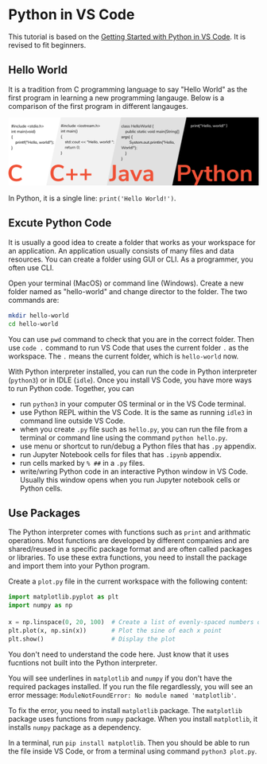 # Python in VS Code

This tutorial is based on the [Getting Started with Python in VS Code](https://code.visualstudio.com/docs/python/python-tutorial). It is revised to fit beginners.

## Hello World

It is a tradition from C programming language to say "Hello World" as the first program in learning a new programming langauge. Below is a comparison of the first program in different langauges.

![hello-world](./images/hello-world.png)

In Python, it is a single line: `print('Hello World!')`.

## Excute Python Code

It is usually a good idea to create a folder that works as your workspace for an application. An application usually consists of many files and data resources. You can create a folder using GUI or CLI. As a programmer, you often use CLI.

Open your terminal (MacOS) or command line (Windows). Create a new folder named as "hello-world" and change director to the folder. The two commands are:

```sh
mkdir hello-world
cd hello-world
```

You can use `pwd` command to check that you are in the correct folder. Then use `code .` command to run VS Code that uses the current folder `.` as the workspace. The `.` means the current folder, which is `hello-world` now.

With Python interpreter installed, you can run the code in Python interpreter (`python3`) or in IDLE (`idle`). Once you install VS Code, you have more ways to run Python code. Together, you can

- run `python3` in your computer OS terminal or in the VS Code terminal.
- use Python REPL within the VS Code. It is the same as running `idle3` in command line outside VS Code.
- when you create `.py` file such as `hello.py`, you can run the file from a terminal or command line using the command `python hello.py`.
- use menu or shortcut to run/debug a Python files that has `.py` appendix.
- run Jupyter Notebook cells for files that has `.ipynb` appendix.
- run cells marked by `% ##` in a `.py` files.
- write/wring Python code in an interactive Python window in VS Code. Usually this window opens when you run Jupyter notebook cells or Python cells.

## Use Packages

The Python interpreter comes with functions such as `print` and arithmatic operations. Most functions are developed by different companies and are shared/reused in a specific package format and are often called packages or libraries. To use these extra functions, you need to install the package and import them into your Python program.

Create a `plot.py` file in the current workspace with the following content:

```python
import matplotlib.pyplot as plt
import numpy as np

x = np.linspace(0, 20, 100)  # Create a list of evenly-spaced numbers over the range
plt.plot(x, np.sin(x))       # Plot the sine of each x point
plt.show()                   # Display the plot
```

You don't need to understand the code here. Just know that it uses fucntions not built into the Python interpreter.

You will see underlines in `matplotlib` and `numpy` if you don't have the required packages installed. If you run the file regardlessly, you will see an error message: `ModuleNotFoundError: No module named 'matplotlib'`.

To fix the error, you need to install `matplotlib` package. The `matplotlib` package uses functions from `numpy` package. When you install `matplotlib`, it installs `numpy` package as a dependency.

In a terminal, run `pip install matplotlib`. Then you should be able to run the file inside VS Code, or from a terminal using command `python3 plot.py`.
